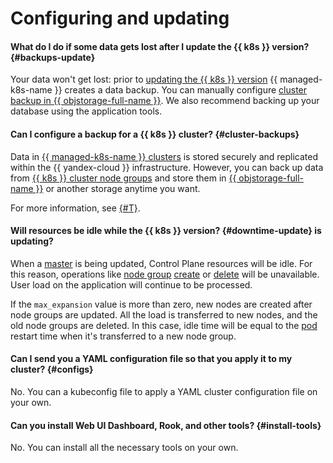 # Configuring and updating

#### What do I do if some data gets lost after I update the {{ k8s }} version? {#backups-update}

Your data won't get lost: prior to [updating the {{ k8s }} version](../concepts/release-channels-and-updates.md) {{ managed-k8s-name }} creates a data backup. You can manually configure [cluster backup in {{ objstorage-full-name }}](../tutorials/backup.md). We also recommend backing up your database using the application tools.

#### Can I configure a backup for a {{ k8s }} cluster? {#cluster-backups}

Data in [{{ managed-k8s-name }} clusters](../concepts/index.md#kubernetes-cluster) is stored securely and replicated within the {{ yandex-cloud }} infrastructure. However, you can back up data from [{{ k8s }} cluster node groups](../concepts/index.md#node-group) and store them in [{{ objstorage-full-name }}](../../storage/) or another storage anytime you want.

For more information, see [{#T}](../tutorials/backup.md).

#### Will resources be idle while the {{ k8s }} version? {#downtime-update} is updating?

When a [master](../concepts/index.md#master) is being updated, Control Plane resources will be idle. For this reason, operations like [node group](../concepts/index.md#node-group) [create](../operations/node-group/node-group-create.md) or [delete](../operations/node-group/node-group-delete.md) will be unavailable. User load on the application will continue to be processed.

If the `max_expansion` value is more than zero, new nodes are created after node groups are updated. All the load is transferred to new nodes, and the old node groups are deleted. In this case, idle time will be equal to the [pod](../concepts/index.md#pod) restart time when it's transferred to a new node group.

#### Can I send you a YAML configuration file so that you apply it to my cluster? {#configs}

No. You can a kubeconfig file to apply a YAML cluster configuration file on your own.

#### Can you install Web UI Dashboard, Rook, and other tools? {#install-tools}

No. You can install all the necessary tools on your own.